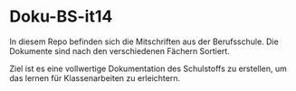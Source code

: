 Doku-BS-it14
============

In diesem Repo befinden sich die Mitschriften aus der Berufsschule.
Die Dokumente sind nach den verschiedenen Fächern Sortiert.

Ziel ist es eine vollwertige Dokumentation des Schulstoffs zu erstellen, um das lernen für Klassenarbeiten zu erleichtern.
